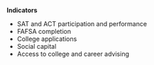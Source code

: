 **Indicators**
- SAT and ACT participation and performance
- FAFSA completion
- College applications
- Social capital
- Access to college and career advising
